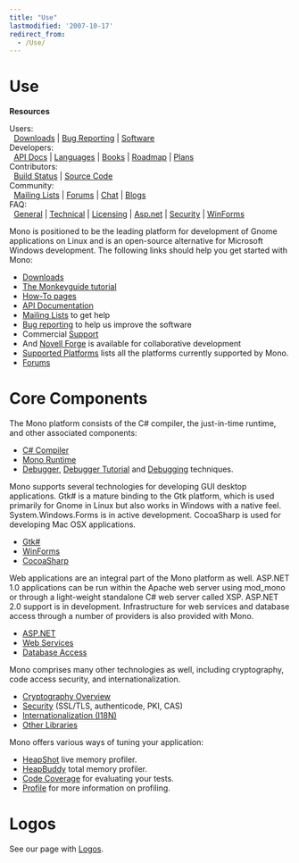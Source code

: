 ```yaml
---
title: "Use"
lastmodified: '2007-10-17'
redirect_from:
  - /Use/
---
```


Use
===

**Resources**

Users:<br/>
  [Downloads](/Downloads "Downloads") | [Bug Reporting](/Bugs "Bugs") | [Software](/Software "Software")<br/>
 Developers:<br/>
  [API Docs](http://www.go-mono.com/docs/) | [Languages](/Languages "Languages") | [Books](/Books "Books") | [Roadmap](/Mono_Project_Roadmap) | [Plans](/Plans "Plans")<br/>
 Contributors:<br/>
  [Build Status](http://wrench.mono-project.com/builds) | [Source Code](/SourceCodeRepository)<br/>
 Community:<br/>
  [Mailing Lists](/Mailing_Lists "Mailing Lists") | [Forums](http://www.go-mono.com/forums/) | [Chat](/IRC "IRC") | [Blogs](http://www.go-mono.com/monologue/)<br/>
 FAQ:<br/>
  [General](/FAQ:_General "FAQ: General") | [Technical](/FAQ:_Technical "FAQ: Technical") | [Licensing](/FAQ:_Licensing "FAQ: Licensing") | [Asp.net](/FAQ:_ASP.NET "FAQ: ASP.NET") | [Security](/FAQ:_Security "FAQ: Security") | [WinForms](/FAQ:_Winforms "FAQ: Winforms")

Mono is positioned to be the leading platform for development of Gnome applications on Linux and is an open-source alternative for Microsoft Windows development. The following links should help you get started with Mono:

-   [Downloads](/Downloads "Downloads")
-   [The Monkeyguide tutorial](/Monkeyguide "Monkeyguide")
-   [How-To pages](/Howto "Howto")
-   [API Documentation](http://www.go-mono.com/docs/)
-   [Mailing Lists](/Mailing_Lists "Mailing Lists") to get help
-   [Bug reporting](/Bugs "Bugs") to help us improve the software
-   Commercial [Support](/Support "Support")
-   And [Novell Forge](/Novell_Forge "Novell Forge") is available for collaborative development
-   [Supported Platforms](/Supported_Platforms "Supported Platforms") lists all the platforms currently supported by Mono.
-   [Forums](/Forums "Forums")

Core Components
===============

The Mono platform consists of the C# compiler, the just-in-time runtime, and other associated components:

-   [C# Compiler](/CSharp_Compiler "CSharp Compiler")
-   [Mono Runtime](/Mono:Runtime "Mono:Runtime")
-   [Debugger](/Debugger "Debugger"), [Debugger Tutorial](/Guide:Debugger "Guide:Debugger") and [Debugging](/Debugging "Debugging") techniques.

Mono supports several technologies for developing GUI desktop applications. Gtk# is a mature binding to the Gtk platform, which is used primarily for Gnome in Linux but also works in Windows with a native feel. System.Windows.Forms is in active development. CocoaSharp is used for developing Mac OSX applications.

-   [Gtk#](/GtkSharp "GtkSharp")
-   [WinForms](/WinForms "WinForms")
-   [CocoaSharp](/MonoMac)

Web applications are an integral part of the Mono platform as well. ASP.NET 1.0 applications can be run within the Apache web server using mod_mono or through a light-weight standalone C# web server called XSP. ASP.NET 2.0 support is in development. Infrastructure for web services and database access through a number of providers is also provided with Mono.

-   [ASP.NET](/ASP.NET "ASP.NET")
-   [Web Services](/Web_Services "Web Services")
-   [Database Access](/Database_Access "Database Access")

Mono comprises many other technologies as well, including cryptography, code access security, and internationalization.

-   [Cryptography Overview](/Cryptography "Cryptography")
-   [Security](/FAQ:_Security "FAQ: Security") (SSL/TLS, authenticode, PKI, CAS)
-   [Internationalization (I18N)](/Internationalization "Internationalization")
-   [Other Libraries](/Libraries "Libraries")

Mono offers various ways of tuning your application:

-   [HeapShot](/HeapShot "HeapShot") live memory profiler.
-   [HeapBuddy](/HeapBuddy "HeapBuddy") total memory profiler.
-   [Code Coverage](/Code_Coverage "Code Coverage") for evaluating your tests.
-   [Profile](/Profile "Profile") for more information on profiling.

Logos
=====

See our page with [Logos](/Logos "Logos").

